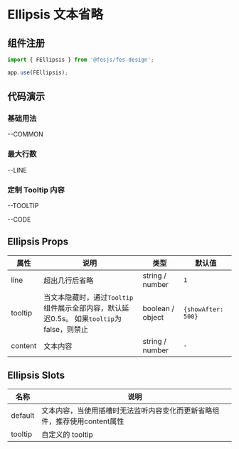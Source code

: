 # Ellipsis 文本省略

## 组件注册

```js
import { FEllipsis } from '@fesjs/fes-design';

app.use(FEllipsis);
```

## 代码演示

### 基础用法

--COMMON

### 最大行数

--LINE

### 定制 Tooltip 内容

--TOOLTIP

--CODE

<style scoped>
.wrapper {
    margin-top: 20px;
    border: 1px solid #eee;
    padding: 20px;
}
</style>

## Ellipsis Props

| 属性    | 说明                                                                       | 类型             | 默认值 |
| ------- | -------------------------------------------------------------------------- | ---------------- | ------ |
| line    | 超出几行后省略                                                            | string / number  | `1`    |
| tooltip | 当文本隐藏时，通过`Tooltip`组件展示全部内容，默认延迟0.5s。 如果`tooltip`为 false，则禁止 | boolean / object | `{showAfter: 500}` |
| content | 文本内容 | string / number | `-` |

## Ellipsis Slots

| 名称    | 说明             |
| ------- | ---------------- |
| default | 文本内容，当使用插槽时无法监听内容变化而更新省略组件，推荐使用content属性            |
| tooltip | 自定义的 tooltip |
